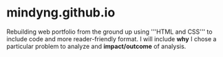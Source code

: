 # mindyng.github.io

Rebuilding web portfolio from the ground up using '''HTML and CSS''' to include code and more reader-friendly format. I will include **why** I chose a particular problem to analyze and **impact/outcome** of analysis. 
